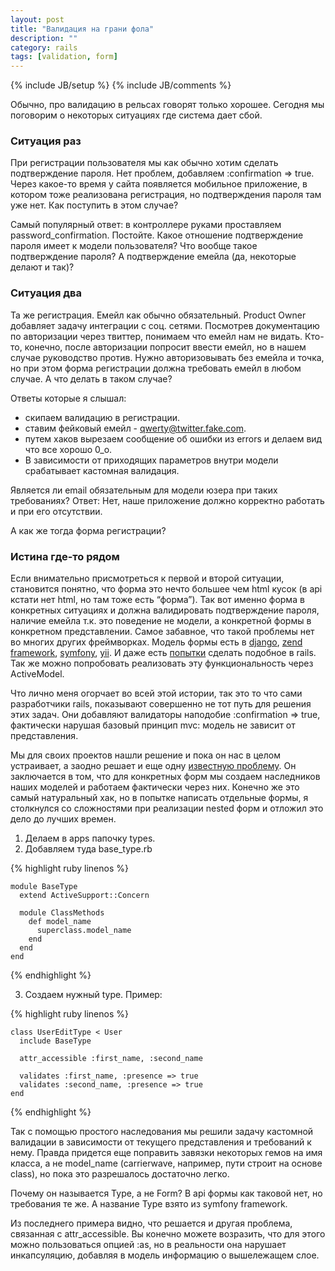```yaml
---
layout: post
title: "Валидация на грани фола"
description: ""
category: rails
tags: [validation, form]
---
```

{% include JB/setup %}
{% include JB/comments %}

Обычно, про валидацию в рельсах говорят только хорошее. Сегодня мы поговорим о некоторых ситуациях где система дает сбой.

### Ситуация раз
При регистрации пользователя мы как обычно хотим сделать подтверждение пароля. Нет проблем, добавляем :confirmation => true. Через какое-то время у сайта появляется мобильное приложение, в котором тоже реализована регистрация, но подтверждения пароля там уже нет. Как поступить в этом случае?

Самый популярный ответ: в контроллере руками проставляем password_confirmation. Постойте. Какое отношение подтверждение пароля имеет к модели пользователя? Что вообще такое подтверждение пароля? А подтверждение емейла (да, некоторые делают и так)?

### Ситуация два
Та же регистрация. Емейл как обычно обязательный. Product Owner добавляет задачу интеграции с соц. сетями. Посмотрев документацию по авторизации через твиттер, понимаем что емейл нам не видать. Кто-то, конечно, после авторизации попросит ввести емейл, но в нашем случае руководство против. Нужно авторизовывать без емейла и точка, но при этом форма регистрации должна требовать емейл в любом случае. А что делать в таком случае?

Ответы которые я слышал:
* скипаем валидацию в регистрации.
* ставим фейковый емейл - qwerty@twitter.fake.com.
* путем хаков вырезаем сообщение об ошибки из errors и делаем вид что все хорошо 0_o.
* В зависимости от приходящих параметров внутри модели срабатывает кастомная валидация.

Является ли email обязательным для модели юзера при таких требованиях? Ответ: Нет, наше приложение должно корректно работать и при его отсутствии.

А как же тогда форма регистрации?

### Истина где-то рядом

Если внимательно присмотреться к первой и второй ситуации, становится понятно, что форма это нечто большее чем html кусок (в api кстати нет html, но там тоже есть “форма”). Так вот именно форма в конкретных ситуациях и должна валидировать подтверждение пароля, наличие емейла т.к. это поведение не модели, а конкретной формы в конкретном представлении. Самое забавное, что такой проблемы нет во многих других фреймворках. Модель формы есть в <a href="https://docs.djangoproject.com/en/1.4/topics/forms/modelforms/">django</a>, <a href="http://framework.zend.com/manual/ru/zend.form.html">zend framework</a>, <a href="http://symfony.com/doc/current/book/forms.html">symfony</a>, <a href="http://www.yiiframework.com/wiki/97/extending-cactiveform-for-some-form-display-fixes-and-language-tweaks/">yii</a>. И даже есть <a href="https://github.com/tizoc/bureaucrat">попытки</a> сделать подобное в rails. Так же можно попробовать реализовать эту функциональность через ActiveModel.

Что лично меня огорчает во всей этой истории, так это то что сами разработчики rails, показывают совершенно не тот путь для решения этих задач. Они добавляют валидаторы наподобие :confirmation => true, фактически нарушая базовый принцип mvc: модель не зависит от представления.

Мы для своих проектов нашли решение и пока он нас в целом устраивает, а заодно решает и еще одну <a href="http://habrahabr.ru/post/139399/">известную проблему</a>. Он заключается в том, что для конкретных форм мы создаем наследников наших моделей и работаем фактически через них. Конечно же это самый натуральный хак, но в попытке написать отдельные формы, я столкнулся со сложностями при реализации nested форм и отложил это дело до лучших времен.

1. Делаем в apps папочку types.
2. Добавляем туда base_type.rb

{% highlight ruby linenos %}

    module BaseType
      extend ActiveSupport::Concern

      module ClassMethods
        def model_name
          superclass.model_name
        end
      end
    end

{% endhighlight %}

3. Создаем нужный type. Пример:

{% highlight ruby linenos %}

    class UserEditType < User
      include BaseType

      attr_accessible :first_name, :second_name

      validates :first_name, :presence => true
      validates :second_name, :presence => true
    end

{% endhighlight %}

Так с помощью простого наследования мы решили задачу кастомной валидации в зависимости от текущего представления и требований к нему. Правда придется еще поправить завязки некоторых гемов на имя класса, а не model_name (carrierwave, например, пути строит на основе class), но пока это разрешалось достаточно легко.

Почему он называется Type, а не Form? В api формы как таковой нет, но требования те же. А название Type взято из symfony framework.

Из последнего примера видно, что решается и другая проблема, связанная с attr_accessible. Вы конечно можете возразить, что для этого можно пользоваться опцией :as, но в реальности она нарушает инкапсуляцию, добавляя в модель информацию о вышележащем слое.

